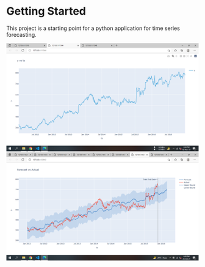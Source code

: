 # Getting Started

This project is a starting point for a python application for time series forecasting.


![Initial Data](/Machine%20Learning/Forecast%20-%20Greykite/screenshots/1.png?raw=true "Initial Data")
![Forecast](/Machine%20Learning/Forecast%20-%20Greykite/screenshots/2.png?raw=true "Forecast")